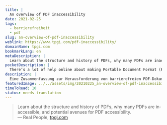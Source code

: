 ```yaml
---
title: |
  An overview of PDF inaccessibility
date: 2021-02-25
tags:
  - barrierefreiheit
  - pdf
slug: an-overview-of-pdf-inaccessibility
weblink: https://www.tpgi.com/pdf-inaccessibility/
domainName: tpgi.com
bookmarkLang: en
metaDescription: |
  Learn about the structure and history of PDFs, why many PDFs are inaccessible, and potential avenues for PDF accessibility.
pocketDescription: |
  There’s a lot of help online about making Portable Document Format (PDF) accessible. Even with all the advice out there, I still encounter people who find it difficult to make their documents friendly to people with disabilities.
description: |
  Eine Zusammenfassung zur Herausforderung von barrierefreien PDF-Dokumenten.
featuredImage: ../../assets/img/20210225_an-overview-of-pdf-inaccessibility_screenshot.png
timeToRead: 10
status: needs-translation
---
```

<blockquote lang="en">Learn about the structure and history of PDFs, why many PDFs are inaccessible, and potential avenues for PDF accessibility.
<footer>— Real People, <a href="https://www.tpgi.com/pdf-inaccessibility/">tpgi.com</a></footer></blockquote>
